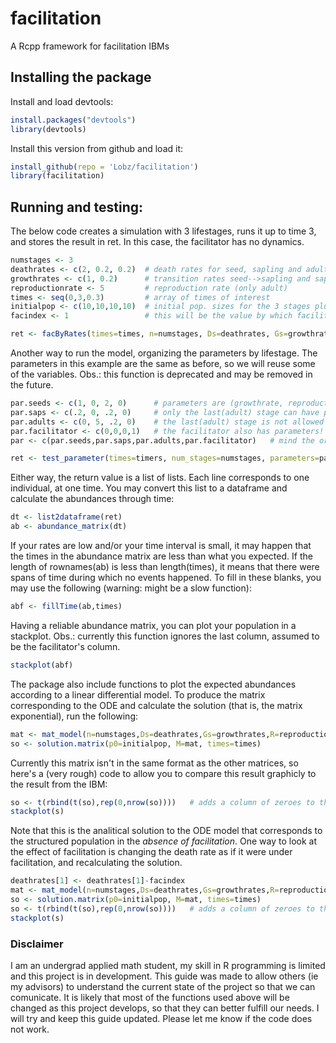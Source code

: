 # facilitation
A Rcpp framework for facilitation IBMs

## Installing the package

Install and load devtools:
```r
install.packages("devtools")
library(devtools)
```
Install this version from github and load it:
```r
install_github(repo = 'Lobz/facilitation')
library(facilitation)
```

## Running and testing:

The below code creates a simulation with 3 lifestages, runs it up to time 3, and stores the result in ret. In this case, the facilitator has no dynamics.
```r
numstages <- 3
deathrates <- c(2, 0.2, 0.2)  # death rates for seed, sapling and adult
growthrates <- c(1, 0.2)      # transition rates seed-->sapling and sapling-->adult
reproductionrate <- 5         # reproduction rate (only adult)
times <- seq(0,3,0.3)         # array of times of interest
initialpop <- c(10,10,10,10)  # initial pop. sizes for the 3 stages plus the facilitator species
facindex <- 1                 # this will be the value by which facilitator decreases seeds' deathrates

ret <- facByRates(times=times, n=numstages, Ds=deathrates, Gs=growthrates, R=reproductionrate, fac=facindex, init=initialpop)
```

Another way to run the model, organizing the parameters by lifestage. The parameters in this example are the same as before, so we will reuse some of the variables. Obs.: this function is deprecated and may be removed in the future.
```r
par.seeds <- c(1, 0, 2, 0)      # parameters are (growthrate, reproductionrate, deathrate, radius). 
par.saps <- c(.2, 0, .2, 0)     # only the last(adult) stage can have positive reproduction rate 
par.adults <- c(0, 5, .2, 0)    # the last(adult) stage is not allowed to have positive growthrate
par.facilitator <- c(0,0,0,1)   # the facilitator also has parameters! the radius is the radius of facilitating effect
par <- c(par.seeds,par.saps,par.adults,par.facilitator)   # mind the order

ret <- test_parameter(times=timers, num_stages=numstages, parameters=par, f=facindex, init=initialpop)
```

Either way, the return value is a list of lists. Each line corresponds to one individual, at one time.
You may convert this list to a dataframe and calculate the abundances through time:
```r
dt <- list2dataframe(ret)
ab <- abundance_matrix(dt)
```

If your rates are low and/or your time interval is small, it may happen that the times in the abundance matrix are less than what you expected. If the length of rownames(ab) is less than length(times), it means that there were spans of time during which no events happened. To fill in these blanks, you may use the following (warning: might be a slow function):
```r
abf <- fillTime(ab,times)
```

Having a reliable abundance matrix, you can plot your population in a stackplot. Obs.: currently this function ignores the last column, assumed to be the facilitator's column.
```r
stackplot(abf)
```

The package also include functions to plot the expected abundances according to a linear differential model. To produce the matrix corresponding to the ODE and calculate the solution (that is, the matrix exponential), run the following: 
```r
mat <- mat_model(n=numstages,Ds=deathrates,Gs=growthrates,R=reproductionrate)
so <- solution.matrix(p0=initialpop, M=mat, times=times)
```
Currently this matrix isn't in the same format as the other matrices, so here's a (very rough) code to allow you to compare this result graphicly to the result from the IBM:
```r
so <- t(rbind(t(so),rep(0,nrow(so))))   # adds a column of zeroes to the matrix
stackplot(s)
```
Note that this is the analitical solution to the ODE model that corresponds to the structured population in the *absence of facilitation*. One way to look at the effect of facilitation is changing the death rate as if it were under facilitation, and recalculating the solution.
```r
deathrates[1] <- deathrates[1]-facindex
mat <- mat_model(n=numstages,Ds=deathrates,Gs=growthrates,R=reproductionrate)
so <- solution.matrix(p0=initialpop, M=mat, times=times)
so <- t(rbind(t(so),rep(0,nrow(so))))   # adds a column of zeroes to the matrix
stackplot(s)
```

### Disclaimer

I am an undergrad applied math student, my skill in R programming is limited and this project is in development. This guide was made to allow others (ie my advisors) to understand the current state of the project so that we can comunicate. It is likely that most of the functions used above will be changed as this project develops, so that they can better fulfill our needs.
I will try and keep this guide updated. Please let me know if the code does not work.
